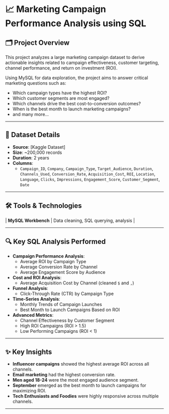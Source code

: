 # 📈 Marketing Campaign Performance Analysis using SQL

## 🗂️ Project Overview
This project analyzes a large marketing campaign dataset to derive actionable insights related to campaign effectiveness, customer targeting, channel performance, and return on investment (ROI).

Using MySQL for data exploration, the project aims to answer critical marketing questions such as:
- Which campaign types have the highest ROI?
- Which customer segments are most engaged?
- Which channels drive the best cost-to-conversion outcomes?
- When is the best month to launch marketing campaigns?
- and many more...

---

## 📄 Dataset Details

- **Source**: [Kaggle Dataset]
- **Size**: ~200,000 records
- **Duration**: 2 years
- **Columns**:
  - `Campaign_ID`, `Company`, `Campaign_Type`, `Target_Audience`, `Duration`, `Channels_Used`, `Conversion_Rate`, `Acquisition_Cost`, `ROI`, `Location`, `Language`, `Clicks`, `Impressions`, `Engagement_Score`, `Customer_Segment`, `Date`

---

## 🛠️ Tools & Technologies

| **MySQL Workbench** | Data cleaning, SQL querying, analysis |

---

## 🔍 Key SQL Analysis Performed

- **Campaign Performance Analysis**:
  - Average ROI by Campaign Type
  - Average Conversion Rate by Channel
  - Average Engagement Score by Audience
- **Cost and ROI Analysis**:
  - Average Acquisition Cost by Channel (cleaned `$` and `,`)
- **Funnel Analysis**:
  - Click-Through Rate (CTR) by Campaign Type
- **Time-Series Analysis**:
  - Monthly Trends of Campaign Launches
  - Best Month to Launch Campaigns Based on ROI
- **Advanced Metrics**:
  - Channel Effectiveness by Customer Segment
  - High ROI Campaigns (ROI > 1.5)
  - Low Performing Campaigns (ROI < 1)

---

## ✨ Key Insights

- **Influencer campaigns** showed the highest average ROI across all channels.
- **Email marketing** had the highest conversion rate.
- **Men aged 18-24** were the most engaged audience segment.
- **September** emerged as the best month to launch campaigns for maximizing ROI.
- **Tech Enthusiasts and Foodies** were highly responsive across multiple channels.

---

